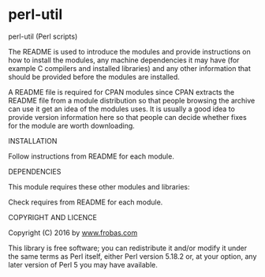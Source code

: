 # perl-util

perl-util (Perl scripts)

The README is used to introduce the modules and provide instructions on
how to install the modules, any machine dependencies it may have (for
example C compilers and installed libraries) and any other information
that should be provided before the modules are installed.

A README file is required for CPAN modules since CPAN extracts the
README file from a module distribution so that people browsing the
archive can use it get an idea of the modules uses. It is usually a
good idea to provide version information here so that people can
decide whether fixes for the module are worth downloading.

INSTALLATION

Follow instructions from README for each module.

DEPENDENCIES

This module requires these other modules and libraries:

Check requires from README for each module. 

COPYRIGHT AND LICENCE

Copyright (C) 2016 by www.frobas.com

This library is free software; you can redistribute it and/or modify
it under the same terms as Perl itself, either Perl version 5.18.2 or,
at your option, any later version of Perl 5 you may have available.

